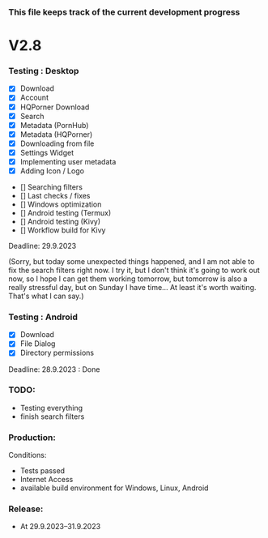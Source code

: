 ### This file keeps track of the current development progress


# V2.8

### Testing : Desktop

- [x] Download
- [x] Account
- [x] HQPorner Download
- [x] Search
- [x] Metadata (PornHub)
- [x] Metadata (HQPorner)
- [x] Downloading from file
- [x] Settings Widget
- [x] Implementing user metadata
- [x] Adding Icon / Logo
- [] Searching filters
- [] Last checks / fixes
- [] Windows optimization
- [] Android testing (Termux)
- [] Android testing (Kivy)
- [] Workflow build for Kivy

Deadline: 29.9.2023

(Sorry, but today some unexpected things happened, and I am not able to fix the search filters right now.
I try it, but I don't think it's going to work out now, so I hope I can get them working tomorrow, but 
tomorrow is also a really stressful day, but on Sunday I have time... At least it's worth waiting.
That's what I can say.)

### Testing : Android

- [x] Download
- [x] File Dialog
- [x] Directory permissions

Deadline: 28.9.2023 : Done

### TODO:
- Testing everything
- finish search filters

### Production:

Conditions:

- Tests passed
- Internet Access
- available build environment for Windows, Linux, Android


### Release:

- At 29.9.2023–31.9.2023
